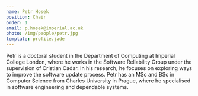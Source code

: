 ```yaml
---
name: Petr Hosek
position: Chair
order: 1
email: p.hosek@imperial.ac.uk
photo: /img/people/petr.jpg
template: profile.jade
---
```

Petr is a doctoral student in the Department of Computing at Imperial
College London, where he works in the Software Reliability Group
under the supervision of Cristian Cadar. In his research, he focuses
on exploring ways to improve the software update process. Petr has an
MSc and BSc in Computer Science from Charles University in Prague,
where he specialised in software engineering and dependable systems.
